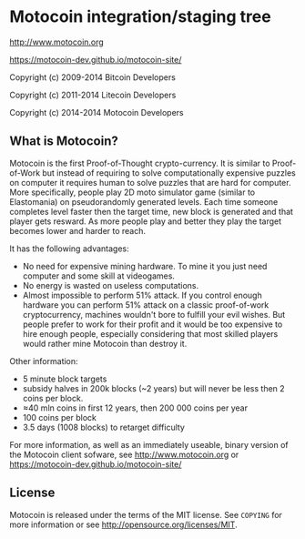 Motocoin integration/staging tree
================================

http://www.motocoin.org

https://motocoin-dev.github.io/motocoin-site/

Copyright (c) 2009-2014 Bitcoin Developers

Copyright (c) 2011-2014 Litecoin Developers

Copyright (c) 2014-2014 Motocoin Developers

What is Motocoin?
----------------
 Motocoin is the first Proof-of-Thought crypto-currency. It is similar to
Proof-of-Work but instead of requiring to solve computationally expensive
puzzles on computer it requires human to solve puzzles that are hard for
computer. More specifically, people play 2D moto simulator game (similar to
Elastomania) on pseudorandomly generated levels. Each time someone completes
level faster then the target time, new block is generated and that player gets
resward. As more people play and better they play the target becomes lower
and harder to reach.

It has the following advantages:
* No need for expensive mining hardware. To mine it you just need computer
  and some skill at videogames.
* No energy is wasted on useless computations.
* Almost impossible to perform 51% attack. If you control enough hardware
  you can perform 51% attack on a classic proof-of-work cryptocurrency,
  machines wouldn't bore to fulfill your evil wishes. But people prefer to
  work for their profit and it would be too expensive to hire enough people,
  especially considering that most skilled players would rather mine Motocoin
  than destroy it.

Other information:
 - 5 minute block targets
 - subsidy halves in 200k blocks (~2 years) but will never be less then 2 coins per block.
 - ≈40 mln coins in first 12 years, then 200 000 coins per year
 - 100 coins per block
 - 3.5 days (1008 blocks) to retarget difficulty

For more information, as well as an immediately useable, binary version of
the Motocoin client sofware, see http://www.motocoin.org or https://motocoin-dev.github.io/motocoin-site/

License
-------

Motocoin is released under the terms of the MIT license. See `COPYING` for more
information or see http://opensource.org/licenses/MIT.

